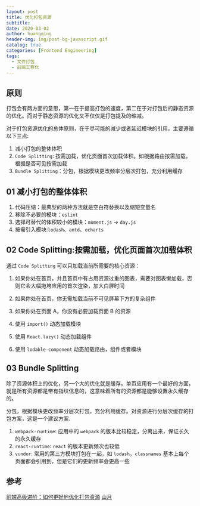 ```yaml
---
layout: post
title: 优化打包资源
subtitle: 
date: 2020-03-02
author: huangqing
header-img: img/post-bg-javascript.gif
catalog: true
categories: [Frontend Engineering]
tags:
  - 文件打包
  - 前端工程化
---
```


## 原则

打包会有两方面的意思，第一在于提高打包的速度，第二在于对打包后的静态资源的优化。而对于静态资源的优化又不仅仅是打包提及的缩减。

对于打包资源优化的总体原则，在于尽可能的减少或者延迟模块的引用。主要遵循以下三点:

1. 减小打包的整体体积
2. `Code Splitting`: 按需加载，优化页面首次加载体积。如根据路由按需加载，根据是否可见按需加载
3. `Bundle Splitting`：分包，根据模块更改频率分层次打包，充分利用缓存

## 01 减小打包的整体体积

1. 代码压缩：最典型的两种方法就是空白符替换以及缩短变量名
2. 移除不必要的模块：`eslint`
3. 选择可替代的体积较小的模块：`moment.js` -> `day.js`
4. 按需引入模块:`lodash`、`antd`、`echarts`

## 02 Code Splitting:按需加载，优化页面首次加载体积

通过 `Code Splitting` 可以只加载当前所需要的核心资源：

1. 如果你处在首页，并且首页中有占用资源过重的图表，需要对图表懒加载，否则它会大幅拖垮应用的首次渲染，加大白屏时间
2. 如果你处在首页，你无需加载当前不可见屏幕下方的复杂组件
3. 如果你处在页面 A，你没有必要加载页面 B 的资源

1. 使用 `import()` 动态加载模块
2. 使用 `React.lazy()` 动态加载组件
3. 使用 `lodable-component` 动态加载路由，组件或者模块

## 03 Bundle Splitting

除了资源体积上的优化，另一个大的优化就是缓存。单页应用有一个最好的方面，就是所有资源都是带有指纹信息的，这意味着所有的资源都是能够设置永久缓存的。

分包，根据模块更改频率分层次打包，充分利用缓存。对资源进行分层次缓存的打包方案，这是一个建议方案.

1. `webpack-runtime`: 应用中的 `webpack` 的版本比较稳定，分离出来，保证长久的永久缓存
2. `react-runtime`: `react` 的版本更新频次也较低
3. `vundor`: 常用的第三方模块打包在一起，如 `lodash`，`classnames` 基本上每个页面都会引用到，但是它们的更新频率会更高一些


## 参考
[前端高级进阶：如何更好地优化打包资源](https://blog.csdn.net/qiwoo_weekly/article/details/104528900)
[山月](https://shanyue.tech)